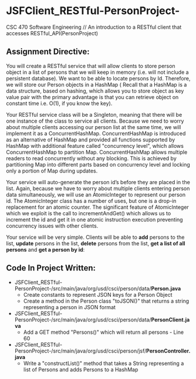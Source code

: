 # JSFClient_RESTful-PersonProject-
CSC 470 Software Engineering // An introduction to a RESTful client that accesses RESTful_API(PersonProject)

## Assignment Directive:
You will create a RESTful service that will allow clients to store person object in a list of persons that we will keep in memory
(i.e. will not include a persistent database).  We want to be able to locate persons by Id. Therefore, we will store our Person objects 
in a HashMap ( Recall that a  HashMap is a data structure, based on hashing, which allows you to store object as key value pair with 
the primary advantage is that you can retrieve object on constant time i.e. O(1), if you know the key).  

Your RESTful service class will be a Singleton, meaning that there will be one instance of the class to service all clients. 
Because we need to worry about multiple clients accessing our person list at the same time, we will implement it as a ConcurrentHashMap. 
ConcurrentHashMap is introduced as an alternative of HashMap and provided all functions supported by HashMap with additional feature 
called "concurrency level", which allows ConcurrentHashMap to partition Map. ConcurrentHashMap allows multiple readers to read concurrently
without any blocking. This is achieved by partitioning Map into different parts based on concurrency level and locking only a portion of 
Map during updates. 

Your service will auto-generate the person id’s before they are placed in the list. Again, because we have to worry about multiple clients 
entering person data simultaneously, we will use an AtomicInteger to represent our person id. The AtomicInteger class has a number of uses,
but one is a drop-in replacement for an atomic counter. The significant feature of AtomicInteger which we exploit is the call to 
incrementAndGet() which allows us to increment the id and get it in one atomic instruction execution preventing concurrency issues with 
other clients.

Your service will be very simple. Clients will be able to **add** persons to the list, **update** persons in the list, **delete** persons
from the list, **get a list of all persons** and **get a person by id**:

## Code In Project Written:
* JSFClient_RESTful-PersonProject-/src/main/java/org/usd/csci/person/data/**Person.java**
  * Create constants to represent JSON keys for a Person Object
  * Create a method in the Person class "toJSON()" that returns a string representing a person in JSON format
* JSFClient_RESTful-PersonProject-/src/main/java/org/usd/csci/person/data/**PersonClient.java**
  * Add a GET method "Persons()" which will return all persons - Line 60 
* JSFClient_RESTful-PersonProject-/src/main/java/org/usd/csci/person/jsf/**PersonController.java**
  * Write a "constructList()" method that takes a String representing a list of Persons and adds Persons to a HashMap


